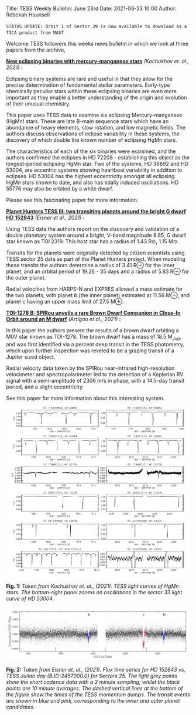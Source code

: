 Title: TESS Weekly Bulletin: June 23rd
Date: 2021-06-23 10:00
Author: Rebekah Hounsell

`STATUS UPDATE: Orbit 1 of Sector 39 is now available to download as a TICA product from MAST`

Welcome TESS followers this weeks news bulletin in which we look at three papers from the archive, 

**[New eclipsing binaries with mercury-manganese stars](https://arxiv.org/abs/2106.06329)** *(Kochukhov et. al., 2021)* **:**

Eclipsing binary systems are rare and useful in that they allow for the precise determination of fundamental stellar parameters. Early-type chemically peculiar stars within these eclipsing binaries are even more important as they enable a better understanding of the origin and evolution of their unusual chemistry. 

This paper uses TESS data to examine six eclipsing Mercury-manganese (HgMn) stars.  These are late B-main sequence stars which have an abundance of heavy elements, slow rotation, and low magnetic fields. The authors discuss observations of eclipse variability in these systems, the discovery of which double the known number of eclipsing HgMn stars. 

The characteristics of each of the six binaries were examined, and the authors confirmed the eclipses in HD 72208 - establishing this object as the longest-period eclipsing HgMn star. Two of the systems, HD 36892 and HD 53004, are eccentric systems showing heartbeat variability in addition to eclipses. HD 53004 has the highest eccentricity amongst all 
 eclipsing HgMn stars known to date, and also has tidally induced oscillations. HD 55776 may also be orbited by a white dwarf. 

Please see this fascinating paper for more information.

**[Planet Hunters TESS III: two transiting planets around the bright G dwarf HD 152843](https://arxiv.org/abs/2106.04603)** *(Eisner et al.,  2021)* **:**

Using TESS data the authors report on the discovery and validation of a double planetary system around a bright,  V-band magnitude 8.85, G dwarf star known as TOI 2319. This host star has a radius of 1.43 R⊙, 1.15 M⊙. 

Transits for the planets were originally detected by citizen scientists using TESS sector 25 data as part of the Planet Hunters project. When modeling these transits the authors determine a radius of 3.41 R⊕ for the inner planet, and an orbital period of 19.26 - 35 days and a radius of 5.83 R⊕ for the outer planet. 

Radial velocities from HARPS-N and EXPRES allowed a mass estimate for the two planets, with planet b (the inner planet) estimated at 11.56 M⊕, and planet c having an upper mass limit of 27.5  M⊕. 

**[TOI-1278 B: SPIRou unveils a rare Brown Dwarf Companion in Close-In Orbit around an M dwarf](https://arxiv.org/abs/2106.04536)** *(Artigau et al.,  2021)* **:**

In this paper the authors present the results of a brown dwarf orbiting a M0V star known as TOI-1278. The brown dwarf has a mass of  18.5 M<sub>Jup</sub>, and was first identified via a percent deep transit in the TESS photometry, which upon further inspection was reveled to be a grazing transit of a Jupiter sized object. 

Radial velocity data taken by the  SPIRou near-infrared high-resolution velocimeter and spectropolarimeter led to the detection of a Keplerian RV signal with a semi-amplitude of 2306 m/s in phase, with a 14.5-day transit period, and a slight eccentricity.

See this paper for more information about this interesting system.

![Kochukhov](images/news/Kochukhov_2021.png)

**Fig. 1:** *Taken from Kochukhov et. al., (2021). TESS light curves of HgMn stars. The bottom-right panel zooms on oscillations in the sector 33 light curve of HD 53004.*

![Eisner](images/news/Eisner_2021.png)

**Fig. 2:** *Taken from Eisner et. al., (2021). Flux time series for HD 152843 vs, TESS Julian day (BJD-2457000.0) for Sectors 25. The light grey points show the short cadence data with a 2 minute sampling, whilst the black points are 10 minute averages. The dashed vertical lines at the bottom of the figure show the times of the TESS momentum dumps. The transit events are shown in blue and pink, corresponding to the inner and outer planet candidates.* 


